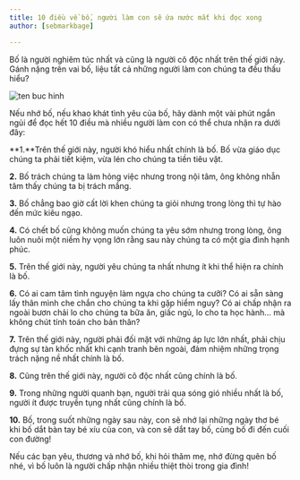 ```yaml
---
title: 10 điều về bố, người làm con sẽ ứa nước mắt khi đọc xong
author: [sebmarkbage]

---
```


Bố là người nghiêm túc nhất và cũng là người cô độc nhất trên thế giới này. Gánh nặng trên vai bố, liệu tất cả những người làm con chúng ta đều thấu hiểu?

![ten buc hinh](https://static.phunugiadinh.vn/wp-content/uploads/2017/08/2-111.jpg "ten buc hinh")

Nếu nhớ bố, nếu khao khát tình yêu của bố, hãy dành một vài phút ngắn ngủi để đọc hết 10 điều mà nhiều người làm con có thể chưa nhận ra dưới đây:

**1.**Trên thế giới này, người khó hiểu nhất chính là bố. Bố vừa giáo dục chúng ta phải tiết kiệm, vừa lén cho chúng ta tiền tiêu vặt.

**2.** Bố trách chúng ta làm hỏng việc nhưng trong nội tâm, ông không nhẫn tâm thấy chúng ta bị trách mắng.

**3.** Bố chẳng bao giờ cất lời khen chúng ta giỏi nhưng trong lòng thì tự hào đến mức kiêu ngạo.

**4.** Có chết bố cũng không muốn chúng ta yêu sớm nhưng trong lòng, ông luôn nuôi một niềm hy vọng lớn rằng sau này chúng ta có một gia đình hạnh phúc.

**5.** Trên thế giới này, người yêu chúng ta nhất nhưng ít khi thể hiện ra chính là bố.

**6.** Có ai cam tâm tình nguyện làm ngựa cho chúng ta cưỡi? Có ai sẵn sàng lấy thân mình che chắn cho chúng ta khi gặp hiểm nguy? Có ai chấp nhận ra ngoài bươn chải lo cho chúng ta bữa ăn, giấc ngủ, lo cho ta học hành… mà không chút tính toán cho bản thân?

**7.** Trên thế giới này, người phải đối mặt với những áp lực lớn nhất, phải chịu đựng sự tàn khốc nhất khi cạnh tranh bên ngoài, đảm nhiệm những trọng trách nặng nề nhất chính là bố.

**8.** Cũng trên thế giới này, người cô độc nhất cũng chính là bố.

**9.** Trong những người quanh bạn, người trải qua sóng gió nhiều nhất là bố, người ít được truyền tụng nhất cũng chính là bố.

**10.** Bố, trong suốt những ngày sau này, con sẽ nhớ lại những ngày thơ bé khi bố dắt bàn tay bé xíu của con, và con sẽ dắt tay bố, cùng bố đi đến cuối con đường!

Nếu các bạn yêu, thương và nhớ bố, khi hỏi thăm mẹ, nhớ đừng quên bố nhé, vì bố luôn là người chấp nhận nhiều thiệt thòi trong gia đình!